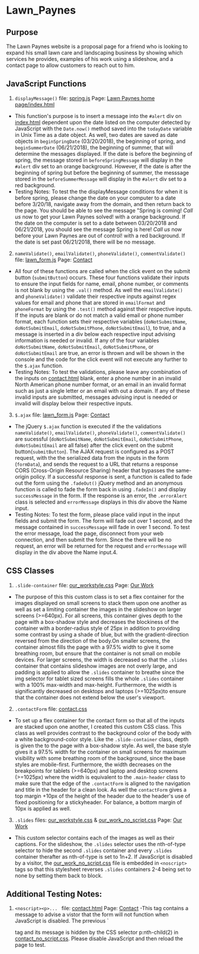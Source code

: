 # Lawn_Paynes

## Purpose

The Lawn Paynes website is a proposal page for a friend who is looking to expand his small lawn care and landscaping business by showing which services he provides, examples of his work using a slideshow, and a contact page to allow customers to reach out to him. 

## JavaScript Functions


1. `displayMessage()` file: [spring.js](https://github.com/ryansallee/ryansallee.github.io/blob/master/js/spring.js) Page: [Lawn Paynes home page/index.html](https://ryansallee.github.io/index.html)
- This function's purpose is to insert a message into the `#alert` div on [index.html](https://ryansallee.github.io/index.html) dependent upon the date listed on the computer detected by JavaScript with the `Date.now()` method saved into the `todayDate` variable in Unix Time as a date object. As well, two dates are saved as date objects in `beginSpringDate` (03/20/2018), the beginning of spring, and `beginSummerDate` (06/21/2018), the beginning of summer, that will determine the messages displayed. If the date is before the beginning of spring, the message stored in `beforeSpringMessage` will display in the `#alert` div set to an orange background. However, if the date is after the beginning of spring but before the beginning of summer, the messsage stored in the `beforeSummerMessage` will display in the `#alert` div set to a red background.
- Testing Notes:
To test the the displayMessage conditions for when it is before spring, please change the date on your computer to a date before 3/20/18, navigate away from the domain, and then return back to the page. You should be able to see the message "Spring is coming! *Call us* now to get your Lawn Paynes solved! with a orange background. If the date on the computer is set to a date between 03/20/2018 and 06/21/2018, you should see the message Spring is here! *Call us* now before your Lawn Paynes are out of control! with a red background. If the date is set past 06/21/2018, there will be no message.

2. `nameValidate()`, `emailValidate()`, `phoneValidate()`, `commentValidate()` file: [lawn_form.js](https://github.com/ryansallee/ryansallee.github.io/blob/master/js/lawn_form.js) Page: [Contact](https://ryansallee.github.io/contact.html)
- All four of these functions are called when the click event on the submit button (`submitButton`) occurs. These four functions validate their inputs to ensure the input fields for name, email, phone number, or comments is not blank by using the `.val()` method. As well the `emailValidate()` and `phoneValidate()` validate their respective inputs against regex values for email and phone that are stored in `emailFormat` and `phoneFormat` by using the `.test()` method against their respective inputs. If the inputs are blank or do not match a valid email or phone number format, each function sets their respective variables (`doNotSubmitName`, `doNotSubmitEmail`, `doNotSubmitPhone`, `doNotSubmitEmail`), to true, and a message is inserted in a div below each respective input advising information is needed or invalid.   If any of the four variables `doNotSubmitName`, `doNotSubmitEmail`, `doNotSubmitPhone`, or `doNotSubmitEmail` are true, an error is thrown and will be shown in the console and the code for the click event will not execute any further to the `$.ajax` function.
- Testing Notes: To test the validations, please leave any combination of the inputs on [contact.html](https://ryansallee.github.io/contact.html) blank, enter a phone number in an invalid North American phone number format, or an email in an invalid format such as just a single letter or an email with out a domain. If any of these invalid inputs are submitted, messages advising input is needed or invalid will display below their respective inputs.

3. `$.ajax` file: [lawn_form.js](https://github.com/ryansallee/ryansallee.github.io/blob/master/js/lawn_form.js) Page: [Contact](https://ryansallee.github.io/contact.html) 
- The jQuery `$.ajax` function is executed if the the validations `nameValidate()`, `emailValidate()`, `phoneValidate()`, `commentValidate()` are sucessful (`doNotSubmitName`, `doNotSubmitEmail`, `doNotSubmitPhone`, `doNotSubmitEmail` are all false) after the click event on the submit button(`submitButton`). The AJAX request is configured as a POST request, with the the serialized data from the inputs in the form (`formData`), and sends the request to a URL that returns a response CORS (Cross-Origin Resource Sharing) header that bypasses the same-origin policy. If a successful response is sent, a function is called to fade out the form using the `.fadeOut()` jQuery method and an anonymous function is called to fade the form back in using `.fadeIn()` and display `successMessage` in the form. If the response is an error, the `.errorAlert` class is selected and `errorMessage` displays in this div above the Name input.
- Testing Notes: To test the form, please place valid input in the input fields and submit the form. The form will fade out over 1 second, and the message contained in `successMessage` will fade  in over 1 second. To test the error message, load the page, disconnect from your web connection, and then submit the form. Since the there will be no request, an error will be returned for the request and `errorMessage` will display in the div above the Name input.4.

## CSS Classes
1. `.slide-container` file: [our_workstyle.css](https://github.com/ryansallee/ryansallee.github.io/blob/master/css/our_workstyle.css) Page: [Our Work](https://ryansallee.github.io/our_work.html)
- The purpose of this this custom class is to set a flex container for the images displayed on small screens to stack them upon one another as well as set a limiting container the images in the slideshow on larger screens (>=640px). For all screens, this container gives depth to the page with a box-shadow style and decreases the blockiness of the container with a border-radius style of 25px in addition to providing some contrast by using a shade of blue, but with the gradient-direction reversed from the direction of the body.On smaller screens, the container almost fills the page with a 97.5% width to give it some breathing room, but ensure that the container is not small on mobile devices. For larger screens, the width is decreased so that the `.slides` container that contains slideshow images are not overly large, and padding is applied to allow the `.slides` container to breathe since the img selector for tablet sized screens fills the whole `.slides` container with a 100% max-width and max-height. Furthermore, the width is significantly decreased on desktops and laptops (>=1025px)to ensure that the container does not extend below the user's viewport.

2. `.contactForm` file: [contact.css](https://github.com/ryansallee/ryansallee.github.io/blob/master/css/contact.css)
- To set up a flex container for the contact form so that all of the inputs are stacked upon one another, I created this custom CSS class. This class as well provides contrast to the background color of the body with a white background-color style. Like the `.slide-container` class, depth is given the to the page with a box-shadow style. As well, the base style gives it a 97.5% width for the container on small screens for maximum visibility with some breathing room of the background, since the base styles are mobile-first. Furthermore, the width decreases on the breakpoints for tablets (>=640px) and laptop and desktop screens (>=1025px) where the width is equivalent to the `.main-header` class to make sure that the edge of the `.contactForm` is aligned to the navigation and title in the header for a clean look. As well the `contactForm` gives a top margin +10px of the height of the header due to the header's use of fixed positioning for a stickyheader. For balance, a bottom margin of 10px is applied as well. 

3. `.slides` files: [our_workstyle.css](https://github.com/ryansallee/ryansallee.github.io/blob/master/css/our_workstyle.css) & [our_work_no_script.css](https://github.com/ryansallee/ryansallee.github.io/blob/master/css/our_work_no_script.css) Page: [Our Work](https://ryansallee.github.io/our_work.html)
- This custom selector contains each of the images as well as their captions. For the slideshow, the `.slides` selector uses the nth-of-type selector to hide the second `.slides` container and every `.slides` container therafter as nth-of-type is set to 1n+2. If JavaScript is disabled by a visitor, the [our_work_no_script.css](https://github.com/ryansallee/ryansallee.github.io/blob/master/css/our_work_no_script.css) file is embedded in `<noscript>` tags so that this stylesheet reverses `.slides` containers 2-4 being set to none by setting them back to block.

## Additional Testing Notes:
1. `<noscript><p>... ` file: [contact.html](https://github.com/ryansallee/ryansallee.github.io/blob/master/contact.html) Page: [Contact](https://ryansallee.github.io/contact.html) 
-This tag contains a message to advise a vistor that the form will not function when JavaScript is disabled. The prrevious `<p> tag and its message is hidden by the CSS selector p:nth-child(2) in [contact_no_script.css](https://github.com/ryansallee/ryansallee.github.io/blob/master/css/contact_no_script.css). Please disable JavaScript and then reload the page to test.
